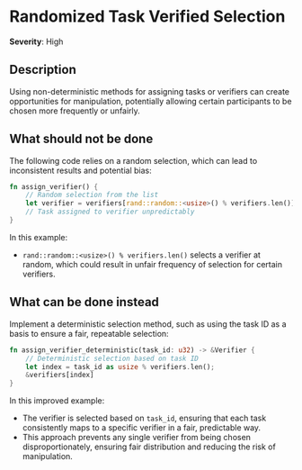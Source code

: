 # Randomized Task Verified Selection

**Severity**: High

## Description

Using non-deterministic methods for assigning tasks or verifiers can create opportunities for manipulation, potentially
allowing certain participants to be chosen more frequently or unfairly.

## What should not be done

The following code relies on a random selection, which can lead to inconsistent results and potential bias:

```rust
fn assign_verifier() {
    // Random selection from the list
    let verifier = verifiers[rand::random::<usize>() % verifiers.len()];
    // Task assigned to verifier unpredictably
}
```

In this example:

- `rand::random::<usize>() % verifiers.len()` selects a verifier at random, which could result in unfair frequency of
  selection for certain verifiers.

## What can be done instead

Implement a deterministic selection method, such as using the task ID as a basis to ensure a fair, repeatable selection:

```rust
fn assign_verifier_deterministic(task_id: u32) -> &Verifier {
    // Deterministic selection based on task ID
    let index = task_id as usize % verifiers.len();
    &verifiers[index]
}
```

In this improved example:

- The verifier is selected based on `task_id`, ensuring that each task consistently maps to a specific verifier in a
  fair, predictable way.
- This approach prevents any single verifier from being chosen disproportionately, ensuring fair distribution and
  reducing the risk of manipulation.
